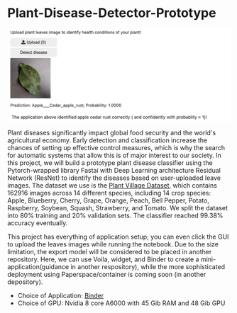 # Plant-Disease-Detector-Prototype
![Plant_classifier](https://github.com/Jiang22s/Plant-Disease-Detector-Prototype/blob/main/Screen%20Shot%202023-09-26%20at%201.51.09%20AM.png)


Plant diseases significantly impact global food security and the world's agricultural economy. Early detection and classification increase the chances of setting up effective control measures, which is why the search for automatic systems that allow this is of major interest to our society. 
In this project, we will build a prototype plant disease classifier using the Pytorch-wrapped library Fastai with Deep Learning architecture Residual Network (ResNet) to identify the diseases based on user-uploaded leave images. 
The dataset we use is the [Plant Village Dataset](https://github.com/spMohanty/PlantVillage-Dataset), which contains 162916 images across 14 different species, including 14 crop species: Apple, Blueberry, Cherry, Grape, Orange, Peach, Bell Pepper, Potato, Raspberry, Soybean, Squash, Strawberry, and Tomato.
We split the dataset into 80% training and 20% validation sets. The classifier reached 99.38% accuracy eventually. 


This project has everything of application setup; you can even click the GUI to upload the leaves images while running the notebook. Due to the size limitation, the export model will be considered to be placed in another repository. Here, we can use Voila, widget, and Binder to create a mini-application(guidance in another respository), while the more sophisticated deployment using Paperspace/container is coming soon (in another depository).

- Choice of Application: [Binder](https://mybinder.org/)
- Choice of GPU: Nvidia 8 core A6000 with 45 Gib RAM and 48 Gib GPU
  

